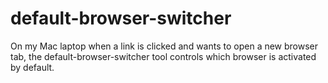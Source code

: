 # default-browser-switcher
On my Mac laptop when a link is clicked and wants to open a new browser tab, the default-browser-switcher tool controls which browser is activated by default.
